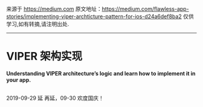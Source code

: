 来源于 https://medium.com
原文地址：https://medium.com/flawless-app-stories/implementing-viper-archticture-pattern-for-ios-d24a6def8ba2
仅供学习,如有转摘,请注明出处.
***
# VIPER 架构实现
**Understanding VIPER architecture’s logic and learn how to implement it in your app.**
## 
2019-09-29 延
再延，09-30 欢度国庆！
